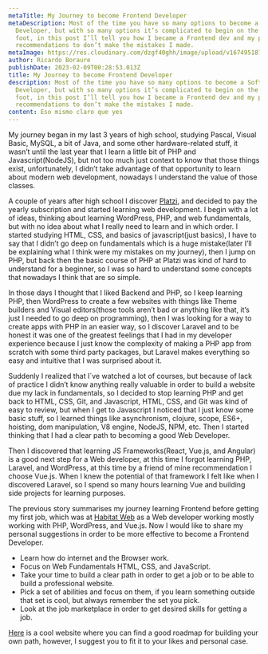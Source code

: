 ```yaml
---
metaTitle: My Journey to become Frontend Developer
metaDescription: Most of the time you have so many options to become a Software
  Developer, but with so many options it’s complicated to begin on the right
  foot, in this post I’ll tell you how I became a Frontend dev and my personal
  recommendations to don’t make the mistakes I made.
metaImage: https://res.cloudinary.com/dzgf40ghh/image/upload/v1674951877/portrait_bq1urr.jpg
author: Ricardo Boraure
publishDate: 2023-02-09T00:28:53.013Z
title: My Journey to become Frontend Developer
description: Most of the time you have so many options to become a Software
  Developer, but with so many options it’s complicated to begin on the right
  foot, in this post I’ll tell you how I became a Frontend dev and my personal
  recommendations to don’t make the mistakes I made.
content: E﻿so mismo claro que yes
---
```

My journey began in my last 3 years of high school, studying Pascal, Visual Basic, MySQL, a bit of Java, and some other hardware-related stuff, it wasn’t until the last year that I learn a little bit of PHP and Javascript(NodeJS), but not too much just context to know that those things exist, unfortunately, I didn’t take advantage of that opportunity to learn about modern web development, nowadays I understand the value of those classes.

A couple of years after high school I discover [Platzi](https://platzi.com/r/ricardo-boraure), and decided to pay the yearly subscription and started learning web development. I begin with a lot of ideas, thinking about learning WordPress, PHP, and web fundamentals, but with no idea about what I really need to learn and in which order. I started studying HTML, CSS, and basics of javascript(just basics), I have to say that I didn’t go deep on fundamentals which is a huge mistake(later I’ll be explaining what I think were my mistakes on my journey), then I jump on PHP, but back then the basic course of PHP at Platzi was kind of hard to understand for a beginner, so I was so hard to understand some concepts that nowadays I think that are so simple.

In those days I thought that I liked Backend and PHP, so I keep learning PHP, then WordPress to create a few websites with things like Theme builders and Visual editors(those tools aren’t bad or anything like that, it’s just I needed to go deep on programming), then I was looking for a way to create apps with PHP in an easier way, so I discover Laravel and to be honest it was one of the greatest feelings that I had in my developer experience because I just know the complexity of making a PHP app from scratch with some third party packages, but Laravel makes everything so easy and intuitive that I was surprised about it.

Suddenly I realized that I´ve watched a lot of courses, but because of lack of practice I didn’t know anything really valuable in order to build a website due my lack in fundamentals, so I decided to stop learning PHP and get back to HTML, CSS, Git, and Javascript, HTML, CSS, and Git was kind of easy to review, but when I get to Javascript I noticed that I just know some basic stuff, so I learned things like asynchronism, clojure, scope, ES6+, hoisting, dom manipulation, V8 engine, NodeJS, NPM, etc. Then I started thinking that I had a clear path to becoming a good Web Developer.

Then I discovered that learning JS Frameworks(React, Vue.js, and Angular) is a good next step for a Web developer, at this time I forgot learning PHP, Laravel, and WordPress, at this time by a friend of mine recommendation I choose Vue.js. When I knew the potential of that framework I felt like when I discovered Laravel, so I spend so many hours learning Vue and building side projects for learning purposes.

The previous story summarises my journey learning Frontend before getting my first job, which was at [Habitat Web](https://habitatweb.mx/) as a Web developer working mostly working with PHP, WordPress, and Vue.js. Now I would like to share my personal suggestions in order to be more effective to become a Frontend Developer.

* Learn how do internet and the Browser work.
* Focus on Web Fundamentals HTML, CSS, and JavaScript.
* Take your time to build a clear path in order to get a job or to be able to build a professional website.
* Pick a set of abilities and focus on them, if you learn something outside that set is cool, but always remember the set you pick.
* Look at the job marketplace in order to get desired skills for getting a job.

[Here](https://roadmap.sh/) is a cool website where you can find a good roadmap for building your own path, however, I suggest you to fit it to your likes and personal case.
